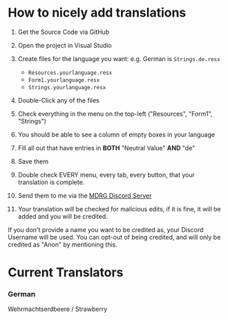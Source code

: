 # How to nicely add translations

1. Get the Source Code via GitHub

2. Open the project in Visual Studio

3. Create files for the language you want: e.g. German is `Strings.de.resx`
	- `Resources.yourlanguage.resx`
	- `Form1.yourlanguage.resx`
	- `Strings.yourlanguage.resx`

4. Double-Click any of the files

5. Check everything in the menu on the top-left ("Resources", "Form1", "Strings")

6. You should be able to see a column of empty boxes in your language

7. Fill all out that have entries in **BOTH** "Neutral Value" **AND** "de"

8. Save them

9. Double check EVERY menu, every tab, every button, that your translation is complete.

10. Send them to me via the [MDRG Discord Server](https://discord.com/invite/SwpQUFWreW)

11. Your translation will be checked for malicious edits, if it is fine, it will be added and you will be credited.

If you don't provide a name you want to be credited as, your Discord Username will be used. You can opt-out of being credited, and will only be credited as "Anon" by mentioning this.


# Current Translators

### German

Wehrmachtserdbeere / Strawberry